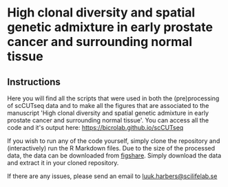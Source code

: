 # High clonal diversity and spatial genetic admixture in early prostate cancer and surrounding normal tissue

## Instructions

Here you will find all the scripts that were used in both the (pre)processing of scCUTseq data and to make all the figures that are associated to the manuscript 'High clonal diversity and spatial genetic admixture in early prostate cancer and surrounding normal tissue'. You can access all the code and it's output here: https://bicrolab.github.io/scCUTseq

If you wish to run any of the code yourself, simply clone the repository and (interactively) run the R Markdown files. Due to the size of the processed data, the data can be downloaded from [figshare]([10.6084/m9.figshare.23675517](https://doi.org/10.6084/m9.figshare.23675517)). Simply download the data and extract it in your cloned repository.

If there are any issues, please send an email to luuk.harbers@scilifelab.se

